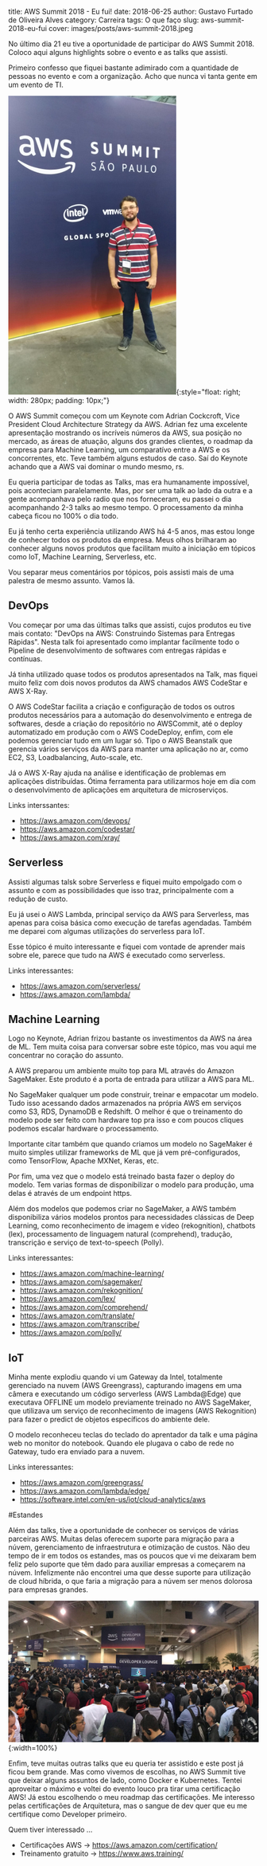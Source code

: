 title: AWS Summit 2018 - Eu fui!
date: 2018-06-25
author: Gustavo Furtado de Oliveira Alves
category: Carreira
tags: O que faço
slug: aws-summit-2018-eu-fui
cover: images/posts/aws-summit-2018.jpeg

No último dia 21 eu tive a oportunidade de participar do AWS Summit 2018.
Coloco aqui alguns highlights sobre o evento e as talks que assisti.

Primeiro confesso que fiquei bastante adimirado com a quantidade de pessoas no evento e com a organização.
Acho que nunca vi tanta gente em um evento de TI.

![Gustavo Furtado na AWS Summit 2018](/images/posts/eu-na-aws-summit.jpeg){:style="float: right; width: 280px; padding: 10px;"}

O AWS Summit começou com um Keynote com Adrian Cockcroft, Vice President Cloud Architecture Strategy da AWS.
Adrian fez uma excelente apresentação mostrando os incríveis números da AWS, sua posição no mercado, as áreas de atuação, alguns dos grandes clientes, o roadmap da empresa para Machine Learning, um comparatívo entre a AWS e os concorrentes, etc. Teve também alguns estudos de caso. Saí do Keynote achando que a AWS vai dominar o mundo mesmo, rs.

Eu queria participar de todas as Talks, mas era humanamente impossível, pois aconteciam paralelamente.
Mas, por ser uma talk ao lado da outra e a gente acompanhava pelo radio que nos forneceram, eu passei o dia acompanhando 2-3 talks ao mesmo tempo.
O processamento da minha cabeça ficou no 100% o dia todo.

Eu já tenho certa experiência utilizando AWS há 4-5 anos, mas estou longe de conhecer todos os produtos da empresa. Meus olhos brilharam ao conhecer alguns novos produtos que facilitam muito a iniciação em tópicos como IoT, Machine Learning, Serverless, etc.

Vou separar meus comentários por tópicos, pois assisti mais de uma palestra de mesmo assunto. Vamos lá.

## DevOps

Vou começar por uma das últimas talks que assisti, cujos produtos eu tive mais contato: "DevOps na AWS: Construindo Sistemas para Entregas Rápidas". Nesta talk foi apresentado como implantar facilmente todo o Pipeline de desenvolvimento de softwares com entregas rápidas e contínuas.

Já tinha utilizado quase todos os produtos apresentados na Talk, mas fiquei muito feliz com dois novos produtos da AWS chamados AWS CodeStar e AWS X-Ray.

O AWS CodeStar facilita a criação e configuração de todos os outros produtos necessários para a automação do desenvolvimento e entrega de softwares, desde a criação do repositório no AWSCommit, até o deploy automatizado em produção com o AWS CodeDeploy, enfim, com ele podemos gerenciar tudo em um lugar só. Tipo o AWS Beanstalk que gerencia vários serviços da AWS para manter uma aplicação no ar, como EC2, S3, Loadbalancing, Auto-scale, etc.

Já o AWS X-Ray ajuda na análise e identificação de problemas em aplicações distribuídas. Ótima ferramenta para utilizarmos hoje em dia com o desenvolvimento de aplicações em arquitetura de microserviços.

Links interssantes:

- https://aws.amazon.com/devops/
- https://aws.amazon.com/codestar/
- https://aws.amazon.com/xray/

## Serverless

Assisti algumas talsk sobre Serverless e fiquei muito empolgado com o assunto
e com as possibilidades que isso traz, principalmente com a redução de custo.

Eu já usei o AWS Lambda, principal serviço da AWS para Serverless,
mas apenas para coisa básica como execução de tarefas agendadas.
Também me deparei com algumas utilizações do serverless para IoT.

Esse tópico é muito interessante e fiquei com vontade de aprender mais sobre ele, parece que tudo na AWS é executado como serverless.

Links interessantes:

- https://aws.amazon.com/serverless/
- https://aws.amazon.com/lambda/
	
## Machine Learning

Logo no Keynote, Adrian frizou bastante os investimentos da AWS na área de ML.
Tem muita coisa para conversar sobre este tópico, mas vou aqui me concentrar no coração do assunto.

A AWS preparou um ambiente muito top para ML através do Amazon SageMaker.
Este produto é a porta de entrada para utilizar a AWS para ML.

No SageMaker qualquer um pode construir, treinar e empacotar um modelo.
Tudo isso acessando dados armazenados na própria AWS em serviços como S3, RDS, DynamoDB e Redshift.
O melhor é que o treinamento do modelo pode ser feito com hardware top pra isso e com poucos cliques podemos escalar hardware o processamento.

Importante citar também que quando criamos um modelo no SageMaker é muito simples utilizar frameworks de ML que já vem pré-configurados, como TensorFlow, Apache MXNet, Keras, etc.

Por fim, uma vez que o modelo está treinado basta fazer o deploy do modelo.
Tem varias formas de disponibilizar o modelo para produção, uma delas é através de um endpoint https.

Além dos modelos que podemos criar no SageMaker, 
a AWS também disponibiliza vários modelos prontos para necessidades clássicas de Deep Learning,
como reconhecimento de imagem e video (rekognition), chatbots (lex), 
processamento de linguagem natural (comprehend), tradução, transcrição e serviço de text-to-speech (Polly).

Links interessantes:

- https://aws.amazon.com/machine-learning/
- https://aws.amazon.com/sagemaker/
- https://aws.amazon.com/rekognition/
- https://aws.amazon.com/lex/
- https://aws.amazon.com/comprehend/
- https://aws.amazon.com/translate/
- https://aws.amazon.com/transcribe/
- https://aws.amazon.com/polly/

## IoT
Minha mente explodiu quando vi um Gateway da Intel, totalmente gerenciado na nuvem (AWS Greengrass),
capturando imagens em uma câmera e executando um código serverless (AWS Lambda@Edge) que executava OFFLINE um modelo previamente treinado no AWS SageMaker, que utilizava um serviço de reconhecimento de imagens (AWS Rekognition) para fazer o predict de objetos específicos do ambiente dele.

O modelo reconheceu teclas do teclado do aprentador da talk e uma página web no monitor do notebook.
Quando ele plugava o cabo de rede no Gateway, tudo era enviado para a nuvem.

Links interessantes:

- https://aws.amazon.com/greengrass/
- https://aws.amazon.com/lambda/edge/
- https://software.intel.com/en-us/iot/cloud-analytics/aws
	
#Estandes

Além das talks, tive a oportunidade de conhecer os serviços de várias parceiras AWS. Muitas delas oferecem suporte para migração para a núvem, gerenciamento de infraestrutura e otimização de custos. Não deu tempo de ir em todos os estandes, mas os poucos que vi me deixaram bem feliz pelo suporte que têm dado para auxiliar empresas a começarem na núvem. Infelizmente não encontrei uma que desse suporte para utilização de cloud híbrida, o que faria a migração para a núvem ser menos dolorosa para empresas grandes.

![AWS Summit 2018](/images/posts/aws-summit-2018.jpeg){:width=100%}

Enfim, teve muitas outras talks que eu queria ter assistido e este post já ficou bem grande.
Mas como vivemos de escolhas, no AWS Summit tive que deixar alguns assuntos de lado, como Docker e Kubernetes.
Tentei aproveitar o máximo e voltei do evento louco pra tirar uma certificação AWS!
Já estou escolhendo o meu roadmap das certificações. Me interesso pelas certificações de Arquitetura, mas o sangue de dev quer que eu me certifique como Developer primeiro.

Quem tiver interessado ...

- Certificações AWS -> https://aws.amazon.com/certification/
- Treinamento gratuito -> https://www.aws.training/
